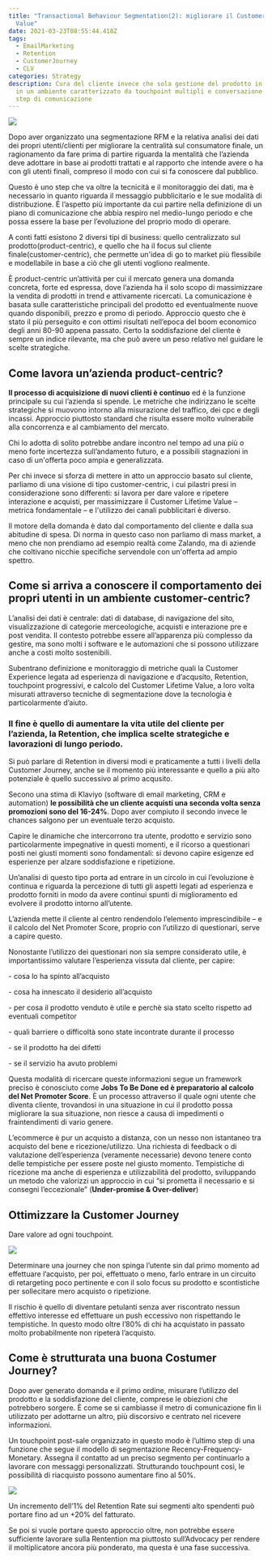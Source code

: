 ```yaml
---
title: "Transactional Behaviour Segmentation(2): migliorare il Customer Lifetime
  Value"
date: 2021-03-23T08:55:44.418Z
tags:
  - EmailMarketing
  - Retention
  - CustomerJourney
  - CLV
categories: Strategy
description: Cura del cliente invece che sola gestione del prodotto in vendita,
  in un ambiente caratterizzato da touchpoint multipli e conversazione ad ogni
  step di comunicazione
---
```

![](/images/uploads/1_6uxb2d6wvg8_l3zwl0bw6a.jpeg)

Dopo aver organizzato una segmentazione RFM e la relativa analisi dei dati dei propri utenti/clienti per migliorare la centralità sul consumatore finale, un ragionamento da fare prima di partire riguarda la mentalità che l’azienda deve adottare in base ai prodotti trattati e al rapporto che intende avere o ha con gli utenti finali, compreso il modo con cui si fa conoscere dal pubblico.



Questo è uno step che va oltre la tecnicità e il monitoraggio dei dati, ma è necessario in quanto riguarda il messaggio pubblicitario e le sue modalità di distribuzione. È l’aspetto più importante da cui partire nella definizione di un piano di comunicazione che abbia respiro nel medio-lungo periodo e che possa essere la base per l’evoluzione del proprio modo di operare.



A conti fatti esistono 2 diversi tipi di business: quello centralizzato sul prodotto(product-centric), e quello che ha il focus sul cliente finale(customer-centric), che permette un'idea di go to market più flessibile e modellabile in base a ciò che gli utenti vogliono realmente.



È product-centric un’attività per cui il mercato genera una domanda concreta, forte ed espressa, dove l’azienda ha il solo scopo di massimizzare la vendita di prodotti in trend e attivamente ricercati. La comunicazione è basata sulle caratteristiche principali del prodotto ed eventualmente nuove quando disponibili, prezzo e promo di periodo. Approccio questo che è stato il più perseguito e con ottimi risultati nell’epoca del boom economico degli anni 80-90 appena passato. Certo la soddisfazione del cliente è sempre un indice rilevante, ma che può avere un peso relativo nel guidare le scelte strategiche. 



## Come lavora un’azienda product-centric?

**Il processo di acquisizione di nuovi clienti è continuo** ed è la funzione principale su cui l’azienda si spende. Le metriche che indirizzano le scelte strategiche si muovono intorno alla misurazione del traffico, dei cpc e degli incassi. Approccio piuttosto standard che risulta essere molto vulnerabile alla concorrenza e al cambiamento del mercato.

Chi lo adotta di solito potrebbe andare incontro nel tempo ad una più o meno forte incertezza sull’andamento futuro, e a possibili stagnazioni in caso di un'offerta poco ampia e generalizzata.



Per chi invece si sforza di mettere in atto un approccio basato sul cliente, parliamo di una visione di tipo customer-centric, i cui pilastri presi in considerazione sono differenti: si lavora per dare valore e ripetere interazione e acquisti, per massimizzare il Customer Lifetime Value – metrica fondamentale – e l'utilizzo dei canali pubblicitari è diverso.

Il motore della domanda è dato dal comportamento del cliente e dalla sua abitudine di spesa. Di norma in questo caso non parliamo di mass market, a meno che non prendiamo ad esempio realtà come Zalando, ma di aziende che coltivano nicchie specifiche servendole con un'offerta ad ampio spettro. 



## Come si arriva a conoscere il comportamento dei propri utenti in un ambiente customer-centric? 

L’analisi dei dati è centrale: dati di database, di navigazione del sito, visualizzazione di categorie merceologiche, acquisti e interazione pre e post vendita. Il contesto potrebbe essere all’apparenza più complesso da gestire, ma sono molti i software e le automazioni che si possono utilizzare anche a costi molto sostenibili.

Subentrano definizione e monitoraggio di metriche quali la Customer Experience legata ad esperienza di navigazione e d’acqusito, Retention, touchpoint progressivi, e calcolo del Customer Lifetime Value, a loro volta misurati attraverso tecniche di segmentazione dove la tecnologia è particolarmente d’aiuto.



### **Il fine è quello di aumentare la vita utile del cliente per l’azienda, la Retention, che implica scelte strategiche e lavorazioni di lungo periodo.**

Si può parlare di Retention in diversi modi e praticamente a tutti i livelli della Customer Journey, anche se il momento più interessante e quello a più alto potenziale è quello successivo al primo acqusito. 

Secono una stima di Klaviyo (software di email marketing, CRM e automation) **le possibilità che un cliente acquisti una seconda volta senza promozioni sono del 16-24%**. Dopo aver compiuto il secondo invece le chances salgono per un eventuale terzo acquisto. 

Capire le dinamiche che intercorrono tra utente, prodotto e servizio sono particolarmente impegnative in questi momenti, e il ricorso a questionari posti nei giusti momenti sono fondamentali: si devono capire esigenze ed esperienze per alzare soddisfazione e ripetizione.



Un’analisi di questo tipo porta ad entrare in un circolo in cui l’evoluzione è continua e riguarda la percezione di tutti gli aspetti legati ad esperienza e prodotto forniti in modo da avere continui spunti di miglioramento ed evolvere il prodotto intorno all’utente.



L’azienda mette il cliente al centro rendendolo l’elemento imprescindibile – e il calcolo del Net Promoter Score, proprio con l’utilizzo di questionari, serve a capire questo.



Nonostante l’utilizzo dei questionari non sia sempre considerato utile, è importantissimo valutare l’esperienza vissuta dal cliente, per capire:

\- cosa lo ha spinto all’acquisto

\- cosa ha innescato il desiderio all’acquisto

\- per cosa il prodotto venduto è utile e perchè sia stato scelto rispetto ad eventuali competitor

\- quali barriere o difficoltà sono state incontrate durante il processo

\- se il prodotto ha dei difetti

\- se il servizio ha avuto problemi



Questa modalità di ricercare queste informazioni segue un framework preciso è conosciuto come **Jobs To Be Done ed è preparatorio al calcolo del Net Promoter Score**. È un processo attraverso il quale ogni utente che diventa cliente, trovandosi in una situazione in cui il prodotto possa migliorare la sua situazione, non riesce a causa di impedimenti o fraintendimenti di vario genere.



L’ecommerce è pur un acquisto a distanza, con un nesso non istantaneo tra acquisto del bene e ricezione/utilizzo. Una richiesta di feedback o di valutazione dell’esperienza (veramente necessarie) devono tenere conto delle tempistiche per essere poste nel giusto momento. Tempistiche di ricezione ma anche di esperienza e utilizzabilità del prodotto, sviluppando un metodo che valorizzi un approccio in cui “si prometta il necessario e si consegni l’eccezionale” (**Under-promise & Over-deliver**)



## Ottimizzare la Customer Journey

Dare valore ad ogni touchpoint.

![](/images/uploads/screen-shot-2021-02-24-at-11.23.07.png)

Determinare una journey che non spinga l’utente sin dal primo momento ad effettuare l’acquisto, per poi, effettuato o meno, farlo entrare in un circuito di retargeting poco pertinente e con il solo focus su prodotto e scontistiche per sollecitare mero acquisto o ripetizione. 

Il rischio è quello di diventare petulanti senza aver riscontrato nessun effettivo interesse ed effettuare un push eccessivo non rispettando le tempistiche. In questo modo oltre l’80% di chi ha acquistato in passato molto probabilmente non ripeterà l’acquisto.



## Come è strutturata una buona Costumer Journey?

Dopo aver generato domanda e il primo ordine, misurare l’utilizzo del prodotto e la soddisfazione del cliente, comprese le obiezioni che potrebbero sorgere. È come se si cambiasse il metro di comunicazione fin li utilizzato per adottarne un altro, più discorsivo e centrato nel ricevere informazioni. 

Un touchpoint post-sale organizzato in questo modo è l’ultimo step di una funzione che segue il modello di segmentazione Recency-Frequency-Monetary. Assegna il contatto ad un preciso segmento per continuarlo a lavorare con messaggi personalizzati. Strutturando touchpount così, le possibilità di riacquisto possono aumentare fino al 50%.



![](/images/uploads/screen-shot-2021-02-24-at-11.25.03.png)

Un incremento dell’1% del Retention Rate sui segmenti alto spendenti può portare fino ad un +20% del fatturato.



Se poi si vuole portare questo approccio oltre, non potrebbe essere sufficiente lavorare sulla Rentention ma piuttosto sull’Advocacy per rendere il moltiplicatore ancora più ponderato, ma questa è una fase successiva.